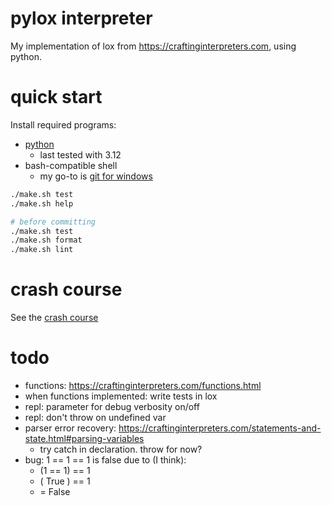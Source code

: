 # pylox interpreter

My implementation of lox from https://craftinginterpreters.com, using python.

# quick start
Install required programs:
- [python](https://www.python.org/)
    - last tested with 3.12
- bash-compatible shell
    - my go-to is [git for windows](https://git-scm.com/download/win)

```sh
./make.sh test
./make.sh help

# before committing
./make.sh test
./make.sh format
./make.sh lint
```

# crash course
See the [crash course](/docs/crash-course.md)

# todo
- functions: https://craftinginterpreters.com/functions.html
- when functions implemented: write tests in lox
- repl: parameter for debug verbosity on/off
- repl: don't throw on undefined var
- parser error recovery: https://craftinginterpreters.com/statements-and-state.html#parsing-variables
    - try catch in declaration. throw for now?
- bug: 1 == 1 == 1 is false due to (I think):
    - (1 == 1) == 1
    - ( True ) == 1
    - = False
